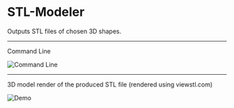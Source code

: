 # STL-Modeler
Outputs STL files of chosen 3D shapes.

------------


Command Line

![Command Line](https://i.imgur.com/2g8Zmin.png)


------------

 3D model render of the produced STL file (rendered using viewstl.com)

![Demo](/demo.gif)
